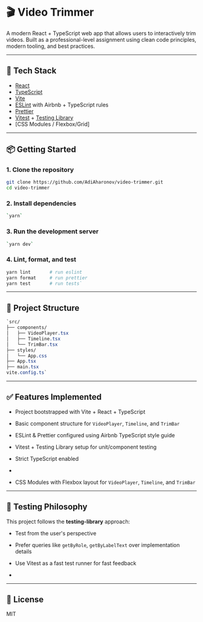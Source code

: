 # 🎬 Video Trimmer

A modern React + TypeScript web app that allows users to interactively trim videos. Built as a professional-level assignment using clean code principles, modern tooling, and best practices.

---

## 🧰 Tech Stack

- [React](https://reactjs.org/)
- [TypeScript](https://www.typescriptlang.org/)
- [Vite](https://vitejs.dev/)
- [ESLint](https://eslint.org/) with Airbnb + TypeScript rules
- [Prettier](https://prettier.io/)
- [Vitest](https://vitest.dev/) + [Testing Library](https://testing-library.com/)
- [CSS Modules / Flexbox/Grid]

---

## 📦 Getting Started

### 1\. Clone the repository
```bash
git clone https://github.com/AdiAharonov/video-trimmer.git
cd video-trimmer
```

### 2\. Install dependencies

```bash
`yarn`
```

### 3\. Run the development server

```bash
`yarn dev`
```

### 4\. Lint, format, and test

```bash
yarn lint       # run eslint
yarn format     # run prettier
yarn test       # run tests`
```
---

📁 Project Structure
--------------------

```css
`src/
├── components/
│   ├── VideoPlayer.tsx
│   ├── Timeline.tsx
│   └── TrimBar.tsx
├── styles/
│   └── App.css
├── App.tsx
├── main.tsx
vite.config.ts`
```

---

✅ Features Implemented
----------------------

-   Project bootstrapped with Vite + React + TypeScript

-   Basic component structure for `VideoPlayer`, `Timeline`, and `TrimBar`

-   ESLint & Prettier configured using Airbnb TypeScript style guide

-   Vitest + Testing Library setup for unit/component testing

-   Strict TypeScript enabled
-   
-   CSS Modules with Flexbox layout for `VideoPlayer`, `Timeline`, and `TrimBar`

---

🧪 Testing Philosophy
---------------------

This project follows the **testing-library** approach:

-   Test from the user's perspective

-   Prefer queries like `getByRole`, `getByLabelText` over implementation details

-   Use Vitest as a fast test runner for fast feedback
-   
---

📜 License
----------

MIT